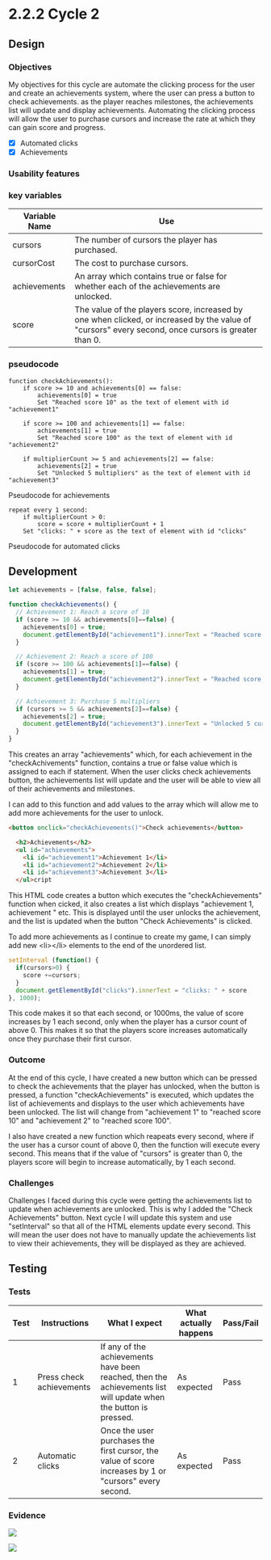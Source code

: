 # 2.2.2 Cycle 2

## Design

### Objectives

My objectives for this cycle are automate the clicking process for the user and create an achievements system, where the user can press a button to check achievements. as the player reaches milestones, the achievements list will update and display achievements. Automating the clicking process will allow the user to purchase cursors and increase the rate at which they can gain score and progress.

* [x] Automated clicks
* [x] Achievements

### Usability features

### key variables

| Variable Name | Use                                                                                                                                                 |
| ------------- | --------------------------------------------------------------------------------------------------------------------------------------------------- |
| cursors       | The number of cursors the player has purchased.                                                                                                     |
| cursorCost    | The cost to purchase cursors.                                                                                                                       |
| achievements  | An array which contains true or false for whether each of the achievements are unlocked.                                                            |
| score         | The value of the players score, increased by one when clicked, or increased by the value of "cursors" every second, once cursors is greater than 0. |

### pseudocode

```
function checkAchievements():
    if score >= 10 and achievements[0] == false:
        achievements[0] = true
        Set "Reached score 10" as the text of element with id "achievement1"

    if score >= 100 and achievements[1] == false:
        achievements[1] = true
        Set "Reached score 100" as the text of element with id "achievement2"

    if multiplierCount >= 5 and achievements[2] == false:
        achievements[2] = true
        Set "Unlocked 5 multipliers" as the text of element with id "achievement3"
```

Pseudocode for achievements

```
repeat every 1 second:
    if multiplierCount > 0:
        score = score + multiplierCount + 1
    Set "clicks: " + score as the text of element with id "clicks"
```

Pseudocode for automated clicks

## Development

```javascript
let achievements = [false, false, false];

function checkAchievements() {
  // Achievement 1: Reach a score of 10
  if (score >= 10 && achievements[0]==false) {
    achievements[0] = true;
    document.getElementById("achievement1").innerText = "Reached score 10";
  }

  // Achievement 2: Reach a score of 100
  if (score >= 100 && achievements[1]==false) {
    achievements[1] = true;
    document.getElementById("achievement2").innerText = "Reached score 100";
  }

  // Achievement 3: Purchase 5 multipliers
  if (cursors >= 5 && achievements[2]==false) {
    achievements[2] = true;
    document.getElementById("achievement3").innerText = "Unlocked 5 cursors";
  }
}
```

This creates an array "achievements" which, for each achievement in the "checkAchivements" function, contains a true or false value which is assigned to each if statement. When the user clicks check achievements button, the achievements list will update and the user will be able to view all of their achievements and milestones.

I can add to this function and add values to the array which will allow me to add more achievements for the user to unlock.

```html
<button onclick="checkAchievements()">Check achievements</button>

  <h2>Achievements</h2>
  <ul id="achievements">
    <li id="achievement1">Achievement 1</li>
    <li id="achievement2">Achievement 2</li>
    <li id="achievement3">Achievement 3</li>
  </ul>cript
```

This HTML code creates a button which executes the "checkAchievements" function when cicked, it also creates a list which displays "achievement 1, achievement " etc. This is displayed until the user unlocks the achievement, and the list is updated when the button "Check Achievements" is clicked.

To add more achievements as I continue to create my game, I can simply add new \<li>\</li> elements to the end of the unordered list.

```javascript
setInterval (function() {
  if(cursors>0) {
    score +=cursors;
  }
  document.getElementById("clicks").innerText = "clicks: " + score
}, 1000);
```

This code makes it so that each second, or 1000ms, the value of score increases by 1 each second, only when the player has a cursor count of above 0. This makes it so that the players score increases automatically once they purchase their first cursor.

### Outcome

At the end of this cycle, I have created a new button which can be pressed to check the achievements that the player has unlocked, when the button is pressed, a function "checkAchievements" is executed, which updates the list of achievements and displays to the user which achievements have been unlocked. The list will change from "achievement 1" to "reached score 10" and "achievement 2" to "reached score 100".

I also have created a new function which reapeats every second, where if the user has a cursor count of above 0, then the function will execute every second. This means that if the value of "cursors" is greater than 0, the players score will begin to increase automatically, by 1 each second.

### Challenges

Challenges I faced during this cycle were getting the achievements list to update when achievements are unlocked. This is why I added the "Check Achievements" button. Next cycle I will update this system and use "setInterval" so that all of the HTML elements update every second. This will mean the user does not have to manually update the achievements list to view their achievements, they will be displayed as they are achieved.

## Testing

### Tests

| Test | Instructions             | What I expect                                                                                                    | What actually happens | Pass/Fail |
| ---- | ------------------------ | ---------------------------------------------------------------------------------------------------------------- | --------------------- | --------- |
| 1    | Press check achievements | If any of the achievements have been reached, then the achievements list will update when the button is pressed. | As expected           | Pass      |
| 2    | Automatic clicks         | Once the user purchases the first cursor, the value of score increases by 1 or "cursors" every second.           | As expected           | Pass      |

### Evidence

![](<../.gitbook/assets/image (3) (1) (1) (1).png>)

![](<../.gitbook/assets/image (1) (2) (1).png>)

